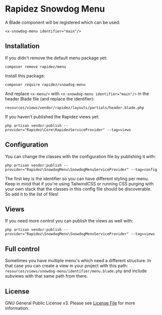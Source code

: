 # Rapidez Snowdog Menu

A Blade component will be registered which can be used:
```
<x-snowdog-menu identifier="main"/>
```

## Installation

If you didn't remove the default menu package yet:
```
composer remove rapidez/menu
```
Install this package:
```
composer require rapidez/snowdog-menu
```
And replace `<x-menu/>` with `<x-snowdog-menu identifier="main"/>` in the header Blade file (and replace the identifier):
```
resources/views/vendor/rapidez/layouts/partials/header.blade.php
```
If you haven't published the Rapidez views yet:
```
php artisan vendor:publish --provider="Rapidez\Core\RapidezServiceProvider" --tag=views
```

## Configuration

You can change the classes with the configuration file by publishing it with:
```
php artisan vendor:publish --provider="Rapidez\SnowdogMenu\SnowdogMenuServiceProvider" --tag=config
```
The first key is the identifier so you can have different styling per menu. Keep in mind that if you're using TailwindCSS or running CSS purging with your own stack that the classes in this config file should be discoverable. So add it to the list of files!

## Views

If you need more control you can publish the views as well with: 
```
php artisan vendor:publish --provider="Rapidez\SnowdogMenu\SnowdogMenuServiceProvider" --tag=views
```

## Full control

Sometimes you have multiple menu's which need a different structure. In that case you can create a view in your project with this path: `resources/views/snowdog-menu/identifier/menu.blade.php` and include subviews with that same path from there.

## License

GNU General Public License v3. Please see [License File](LICENSE) for more information.
